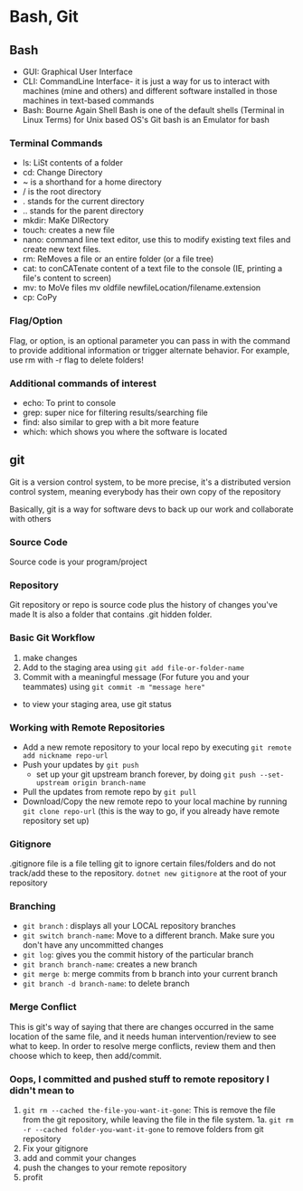 # Bash, Git

## Bash

- GUI: Graphical User Interface
- CLI: CommandLine Interface- it is just a way for us to interact with machines (mine and others) and different software installed in those machines in text-based commands
- Bash: Bourne Again Shell Bash is one of the default shells (Terminal in Linux Terms) for Unix based OS's Git bash is an Emulator for bash

### Terminal Commands
- ls: LiSt contents of a folder
- cd: Change Directory
- ~ is a shorthand for a home directory
- / is the root directory
- . stands for the current directory
- .. stands for the parent directory
- mkdir: MaKe DIRectory
- touch: creates a new file
- nano: command line text editor, use this to modify existing text files and create new text files.
- rm: ReMoves a file or an entire folder (or a file tree)
- cat: to conCATenate content of a text file to the console (IE, printing a file's content to screen)
- mv: to MoVe files mv oldfile newfileLocation/filename.extension
- cp: CoPy

### Flag/Option
Flag, or option, is an optional parameter you can pass in with the command to provide additional information or trigger alternate behavior. For example, use rm with -r flag to delete folders!

### Additional commands of interest
- echo: To print to console
- grep: super nice for filtering results/searching file
- find: also similar to grep with a bit more feature
- which: which shows you where the software is located


## git
Git is a version control system, to be more precise, it's a distributed version control system, meaning everybody has their own copy of the repository

Basically, git is a way for software devs to back up our work and collaborate with others

### Source Code
Source code is your program/project

### Repository
Git repository or repo is source code plus the history of changes you've made
It is also a folder that contains .git hidden folder.
### Basic Git Workflow
1. make changes
2. Add to the staging area using `git add file-or-folder-name`
3. Commit with a meaningful message (For future you and your teammates) using `git commit -m "message here"`

- to view your staging area, use git status

### Working with Remote Repositories
- Add a new remote repository to your local repo by executing `git remote add nickname repo-url`
- Push your updates by `git push`
  - set up your git upstream branch forever, by doing `git push --set-upstream origin branch-name`
- Pull the updates from remote repo by `git pull`
- Download/Copy the new remote repo to your local machine by running `git clone repo-url` (this is the way to go, if you already have remote repository set up)

### Gitignore
.gitignore file is a file telling git to ignore certain files/folders and do not track/add these to the repository.
`dotnet new gitignore` at the root of your repository

### Branching
- `git branch` : displays all your LOCAL repository branches
- `git switch branch-name`: Move to a different branch. Make sure you don't have any uncommitted changes
- `git log`: gives you the commit history of the particular branch
- `git branch branch-name`: creates a new branch
- `git merge b`: merge commits from b branch into your current branch
- `git branch -d branch-name`: to delete branch

### Merge Conflict
This is git's way of saying that there are changes occurred in the same location of the same file, and it needs human intervention/review to see what to keep.
In order to resolve merge conflicts, review them and then choose which to keep, then add/commit.

### Oops, I committed and pushed stuff to remote repository I didn't mean to
1. `git rm --cached the-file-you-want-it-gone`: This is remove the file from the git repository, while leaving the file in the file system.
1a. `git rm -r --cached folder-you-want-it-gone` to remove folders from git repository
2. Fix your gitignore
3. add and commit your changes
4. push the changes to your remote repository
5. profit